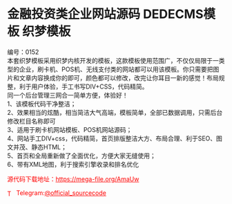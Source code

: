 # 金融投资类企业网站源码 DEDECMS模板 织梦模板

编号：0152<br>本套织梦模板采用织梦内核开发的模板，这款模板使用范围广，不仅仅局限于一类型的企业，刷卡机、POS机、无线支付类的网站都可以用该模板。你只需要把图片和文章内容换成你的即可，颜色都可以修改，改完让你耳目一新的感觉！布局规整，利于用户体验，手工书写DIV+CSS，代码精简。<br>同一个后台管理三网合一简单方便，体验好！<br>1、该模板代码干净整洁；<br>2、效果相当的炫酷，相当简洁大气高端，模板简单，全部已数据调用，只需后台修改栏目名称即可<br>3、适用于刷卡机网站模板、POS机网站源码；<br>4、网站手工DIV+css，代码精简，首页排版整洁大方、布局合理、利于SEO、图文并茂、静态HTML；<br>5、首页和全局重新做了全面优化，方便大家无缝使用；<br>6、带有XML地图，利于搜索引擎收录和排名优化<br>


<p style="color: red;">源代码下载地址：<a href="https://mega-file.org/AmaUw" style="color: red;">https://mega-file.org/AmaUw</a></p><p style="color: red;"><img src="https://cdn-icons-png.flaticon.com/512/2111/2111646.png" alt="Telegram Icon" style="width: 16px; vertical-align: middle; margin-right: 5px;">Telegram:<a href="https://t.me/official_sourcecode" style="color: red;">@official_sourcecode</a></p>
